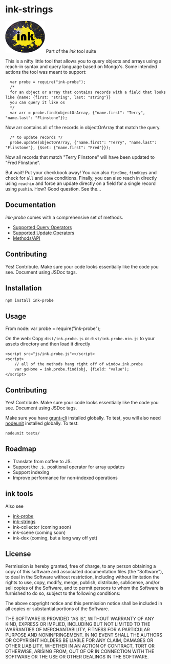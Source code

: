 # ink-strings #
![ink strings logo](etc/splat.png "ink!")
Part of the *ink* tool suite

This is a nifty little tool that allows you to query objects and arrays using a reach-in syntax and query language based on Mongo's. Some
intended actions the tool was meant to support:

	  var probe = require("ink-probe");
      /*
      for an object or array that contains records with a field that looks like {name: {first: "string", last: "string"}}
      you can query it like os
      */
      var arr = probe.find(objectOrArray, {"name.first": "Terry", "name.last": "Flinstone"});

Now arr contains all of the records in objectOrArray that match the query.

      /* to update records */
      probe.update(objectOrArray, {"name.first": "Terry", "name.last": "Flinstone"}, {$set: {"name.first": "Fred"}});

Now all records that match "Terry Flinstone" will have been updated to "Fred Flinstone".

But wait! Put your checkbook away! You can also `findOne`, `findKeys` and check for `all` and `some` conditions. Finally, you can
also reach in directly using `reachin` and force an update directly on a field for a single record using `pushin`. How? Good question. See
the...

## Documentation ##
*ink-probe* comes with a comprehensive set of methods.

* [Supported Query Operators](http://terryweiss.github.io/ink-probe/probe.queryOperators.html)
* [Supported Update Operators](http://terryweiss.github.io/ink-probe/probe.updateOperators.html)
* [Methods/API](http://terryweiss.github.io/ink-probe/probe.html)


## Contributing ##
Yes! Contribute. Make sure your code looks essentially like the code you see. Document using JSDoc tags.

## Installation ##

	npm install ink-probe

## Usage ##
From node:
	var probe = require("ink-probe");

On the web:
Copy `dist/ink.probe.js` or `dist/ink.probe.min.js` to your assets directory and then load it directly

	<script src="js/ink.probe.js"></script>
	<script>
		// all of the methods hang right off of window.ink.probe
        var goHome = ink.probe.find(obj, {field: "value");
	</script>


## Contributing ##
Yes! Contribute. Make sure your code looks essentially like the code you see. Document using JSDoc tags.

Make sure you have [grunt-cli](https://github.com/gruntjs/grunt-cli) installed globally. To test, you will also need
[nodeunit](https://github.com/caolan/nodeunit) installed globally. To test:

	nodeunit tests/

## Roadmap ##
* Translate from coffee to JS.
* Support the `.$.` positional operator for array updates
* Support indexing
* Improve performance for non-indexed operations

## ink tools ##
Also see

+ [ink-probe](https://github.com/terryweiss/ink-probe)
+ [ink-strings](https://github.com/terryweiss/ink-strings)
+ ink-collector (coming soon)
+ ink-scene (coming soon)
+ ink-dox (coming, but a long way off yet)

## License ##
Permission is hereby granted, free of charge, to any person
obtaining a copy of this software and associated documentation
files (the "Software"), to deal in the Software without
restriction, including without limitation the rights to use,
copy, modify, merge, publish, distribute, sublicense, and/or sell
copies of the Software, and to permit persons to whom the
Software is furnished to do so, subject to the following
conditions:

The above copyright notice and this permission notice shall be
included in all copies or substantial portions of the Software.

THE SOFTWARE IS PROVIDED "AS IS", WITHOUT WARRANTY OF ANY KIND,
EXPRESS OR IMPLIED, INCLUDING BUT NOT LIMITED TO THE WARRANTIES
OF MERCHANTABILITY, FITNESS FOR A PARTICULAR PURPOSE AND
NONINFRINGEMENT. IN NO EVENT SHALL THE AUTHORS OR COPYRIGHT
HOLDERS BE LIABLE FOR ANY CLAIM, DAMAGES OR OTHER LIABILITY,
WHETHER IN AN ACTION OF CONTRACT, TORT OR OTHERWISE, ARISING
FROM, OUT OF OR IN CONNECTION WITH THE SOFTWARE OR THE USE OR
OTHER DEALINGS IN THE SOFTWARE.
